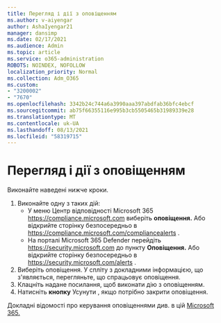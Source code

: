 ```yaml
---
title: Перегляд і дії з оповіщенням
ms.author: v-aiyengar
author: AshaIyengar21
manager: dansimp
ms.date: 02/17/2021
ms.audience: Admin
ms.topic: article
ms.service: o365-administration
ROBOTS: NOINDEX, NOFOLLOW
localization_priority: Normal
ms.collection: Adm_O365
ms.custom:
- "3200002"
- "7670"
ms.openlocfilehash: 3342b24c744a6a3990aaa397abdfab36bfc4ebcf
ms.sourcegitcommit: ab75f66355116e995b3cb5505465b31989339e28
ms.translationtype: MT
ms.contentlocale: uk-UA
ms.lasthandoff: 08/13/2021
ms.locfileid: "58319715"
---
```

# <a name="review-or-act-on-an-alert"></a>Перегляд і дії з оповіщенням

Виконайте наведені нижче кроки.

1. Виконайте одну з таких дій:
   - У меню Центр відповідності Microsoft 365 <https://compliance.microsoft.com> виберіть **оповіщення.** Або відкрийте сторінку безпосередньо в <https://compliance.microsoft.com/compliancealerts> .
   - На порталі Microsoft 365 Defender перейдіть <https://security.microsoft.com> до пункту **Оповіщення.** Або відкрийте сторінку безпосередньо в <https://security.microsoft.com/alerts> .
2. Виберіть оповіщення. У спліту з докладними інформацією, що з'являється, перегляньте, що спрацьовує оповіщення.
3. Клацніть надане посилання, щоб виконати дію з оповіщенням.
4. Натисніть **кнопку** Усунути , якщо потрібно закрити оповіщення.

Докладні відомості про керування оповіщеннями див. в цій [Microsoft 365.](https://docs.microsoft.com/microsoft-365/compliance/alert-policies)
